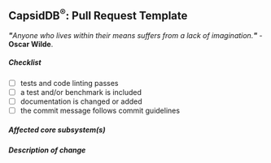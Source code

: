 <!--
Thank you for submitting a pull request to CapsidDB®.
Before you submit, please review below requirements and walk through the checklist.
You can 'tick' a box by using the letter "x": [x].

Run the test suite by invoking: `grunt test`.

If this aims to fix a regression or you’re adding a feature, make sure you also
write a test. Finally – if possible – a benchmark that quantifies your changes.

Finally, read through our contributors guide and make adjustments as necessary:
https://github.com/CapsidDB/CapsidDB/blob/master/CONTRIBUTING.md
-->
## CapsidDB<sup>®</sup>: Pull Request Template
<i><b>"</b>Anyone who lives within their means suffers from a lack of imagination.<b>"</b></i> - <b>Oscar Wilde</b>.
##### Checklist

<!-- remove lines that do not apply to you. -->

- [ ] tests and code linting passes
- [ ] a test and/or benchmark is included
- [ ] documentation is changed or added
- [ ] the commit message follows commit guidelines

##### Affected core subsystem(s)

<!-- provide affected core subsystem(s) (like Database, Grammar, Lexer, Parser, Helper etc.) -->

##### Description of change

<!-- provide a description of the change below this comment. -->
